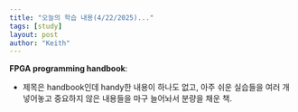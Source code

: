 ```yaml
---
title: "오늘의 학습 내용(4/22/2025)..."
tags: [study]
layout: post
author: "Keith"
---
```


**FPGA programming handbook**:    
- 제목은 handbook인데 handy한 내용이 하나도 없고, 아주 쉬운 실습들을 여러 개 넣어놓고 중요하지 않은 내용들을 마구 늘어놔서 분량을 채운 책.

